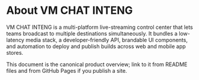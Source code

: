 # About VM CHAT INTENG

VM CHAT INTENG is a multi-platform live-streaming control center that lets teams broadcast to multiple destinations simultaneously. It bundles a low-latency media stack, a developer-friendly API, brandable UI components, and automation to deploy and publish builds across web and mobile app stores.

This document is the canonical product overview; link to it from README files and from GitHub Pages if you publish a site.
